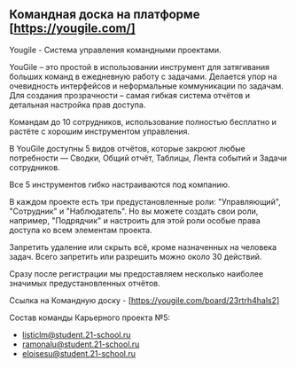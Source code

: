 ## Командная доска на платформе [https://yougile.com/]

Yougile - Система управления командными проектами.

YouGile – это простой в использовании инструмент для затягивания больших команд в ежедневную работу с задачами. Делается упор на очевидность интерфейсов и неформальные коммуникации по задачам. Для создания прозрачности – самая гибкая система отчётов и детальная настройка прав доступа.

Командам до 10 сотрудников, использование полностью бесплатно и растёте с хорошим инструментом управления.

В YouGile доступны 5 видов отчётов, которые закроют любые потребности — Сводки, Общий отчёт, Таблицы, Лента событий и Задачи сотрудников.

Все 5 инструментов гибко настраиваются под компанию.

В каждом проекте есть три предустановленные роли: "Управляющий", "Сотрудник" и "Наблюдатель". Но вы можете создать свои роли, например, "Подрядчик" и настроить для этой роли особые права доступа ко всем элементам проекта.


Запретить удаление или скрыть всё, кроме назначенных на человека задач. Всего запретить или разрешить можно около 30 действий.

Сразу после регистрации мы предоставляем несколько наиболее значимых предустановленных отчётов.

Ссылка на Командную доску - [https://yougile.com/board/23rtrh4hals2]

Состав команды Карьерного проекта №5: 
- listiclm@student.21-school.ru
- ramonalu@student.21-school.ru
- eloisesu@student.21-school.ru
